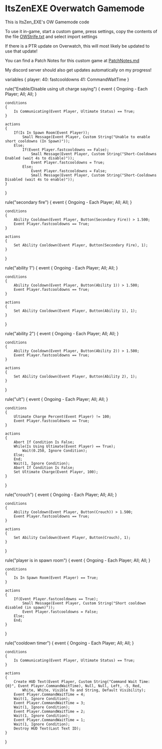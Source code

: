# ItsZenEXE Overwatch Gamemode

This is ItsZen_EXE's OW Gamemode code

To use it in-game, start a custom game, press settings, copy the contents of the file [OWStrife.txt](OWStrife.txt) and select import settings

If there is a PTR update on Overwatch, this will most likely be updated to use that update!

You can find a Patch Notes for this custom game at [PatchNotes.md](PatchNotes.md)

My discord server should also get updates automatically on my progress!

variables
{
	player:
		40: fastcooldowns
		41: CommandWaitTime
}

rule("Enable/Disable using ult charge saying")
{
	event
	{
		Ongoing - Each Player;
		All;
		All;
	}

	conditions
	{
		Is Communicating(Event Player, Ultimate Status) == True;
	}

	actions
	{
		If(Is In Spawn Room(Event Player));
			Small Message(Event Player, Custom String("Unable to enable short cooldowns (In Spawn)"));
		Else;
			If(Event Player.fastcooldowns == False);
				Small Message(Event Player, Custom String("Short-Cooldowns Enabled (wait 4s to disable)"));
				Event Player.fastcooldowns = True;
			Else;
				Event Player.fastcooldowns = False;
				Small Message(Event Player, Custom String("Short-Cooldowns Disabled (wait 4s to enable)"));
	}
}

rule("secondary fire")
{
	event
	{
		Ongoing - Each Player;
		All;
		All;
	}

	conditions
	{
		Ability Cooldown(Event Player, Button(Secondary Fire)) > 1.500;
		Event Player.fastcooldowns == True;
	}

	actions
	{
		Set Ability Cooldown(Event Player, Button(Secondary Fire), 1);
	}
}

rule("ability 1")
{
	event
	{
		Ongoing - Each Player;
		All;
		All;
	}

	conditions
	{
		Ability Cooldown(Event Player, Button(Ability 1)) > 1.500;
		Event Player.fastcooldowns == True;
	}

	actions
	{
		Set Ability Cooldown(Event Player, Button(Ability 1), 1);
	}
}

rule("ability 2")
{
	event
	{
		Ongoing - Each Player;
		All;
		All;
	}

	conditions
	{
		Ability Cooldown(Event Player, Button(Ability 2)) > 1.500;
		Event Player.fastcooldowns == True;
	}

	actions
	{
		Set Ability Cooldown(Event Player, Button(Ability 2), 1);
	}
}

rule("ult")
{
	event
	{
		Ongoing - Each Player;
		All;
		All;
	}

	conditions
	{
		Ultimate Charge Percent(Event Player) != 100;
		Event Player.fastcooldowns == True;
	}

	actions
	{
		Abort If Condition Is False;
		While(Is Using Ultimate(Event Player) == True);
			Wait(0.250, Ignore Condition);
		Else;
		End;
		Wait(1, Ignore Condition);
		Abort If Condition Is False;
		Set Ultimate Charge(Event Player, 100);
	}
}

rule("crouch")
{
	event
	{
		Ongoing - Each Player;
		All;
		All;
	}

	conditions
	{
		Ability Cooldown(Event Player, Button(Crouch)) > 1.500;
		Event Player.fastcooldowns == True;
	}

	actions
	{
		Set Ability Cooldown(Event Player, Button(Crouch), 1);
	}
}

rule("player is in spawn room")
{
	event
	{
		Ongoing - Each Player;
		All;
		All;
	}

	conditions
	{
		Is In Spawn Room(Event Player) == True;
	}

	actions
	{
		If(Event Player.fastcooldowns == True);
			Small Message(Event Player, Custom String("Short cooldown disabled (in spawn)"));
			Event Player.fastcooldowns = False;
		Else;
		End;
	}
}

rule("cooldown timer")
{
	event
	{
		Ongoing - Each Player;
		All;
		All;
	}

	conditions
	{
		Is Communicating(Event Player, Ultimate Status) == True;
	}

	actions
	{
		Create HUD Text(Event Player, Custom String("Command Wait Time: {0}", Event Player.CommandWaitTime), Null, Null, Left, -5, Red,
			White, White, Visible To and String, Default Visibility);
		Event Player.CommandWaitTime = 4;
		Wait(1, Ignore Condition);
		Event Player.CommandWaitTime = 3;
		Wait(1, Ignore Condition);
		Event Player.CommandWaitTime = 2;
		Wait(1, Ignore Condition);
		Event Player.CommandWaitTime = 1;
		Wait(1, Ignore Condition);
		Destroy HUD Text(Last Text ID);
	}
}
